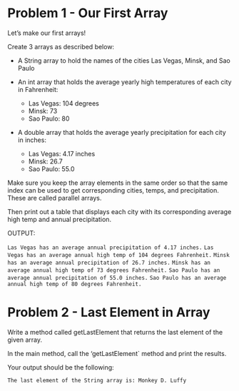# Problem 1 - Our First Array
Let’s make our first arrays!

Create 3 arrays as described below:

- A String array to hold the names of the cities Las Vegas, Minsk, and Sao Paulo

- An int array that holds the average yearly high temperatures of each city in Fahrenheit:
    - Las Vegas: 104 degrees
    - Minsk: 73
    - Sao Paulo: 80

- A double array that holds the average yearly precipitation for each city in inches:
    - Las Vegas: 4.17 inches
    - Minsk: 26.7
    - Sao Paulo: 55.0

Make sure you keep the array elements in the same order so that the same index can be used to get corresponding cities, temps, and precipitation. These are called parallel arrays.

Then print out a table that displays each city with its corresponding average high temp and annual precipitation.

OUTPUT:

`Las Vegas has an average annual precipitation of 4.17 inches.`
`Las Vegas has an average annual high temp of 104 degrees Fahrenheit.`
`Minsk has an average annual precipitation of 26.7 inches.`
`Minsk has an average annual high temp of 73 degrees Fahrenheit.`
`Sao Paulo has an average annual precipitation of 55.0 inches.`
`Sao Paulo has an average annual high temp of 80 degrees Fahrenheit.`

# Problem 2 - Last Element in Array
Write a method called getLastElement that returns the last element of the given array.

In the main method, call the ‘getLastElement` method and print the results.

Your output should be the following:

`The last element of the String array is: Monkey D. Luffy`